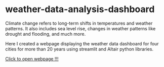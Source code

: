 # weather-data-analysis-dashboard
Climate change refers to long-term shifts in temperatures and weather patterns. It also includes sea level rise, changes in weather patterns like drought and flooding, and much more.

Here I created a webpage displaying the weather data dashboard for four cities for more than 20 years using streamlit and Altair python libraries.

[Click to open webpage !!!](https://s-vijay-vj-weather-data-analys-weather-dashboard-webpage-x7dbz8.streamlit.app/)
